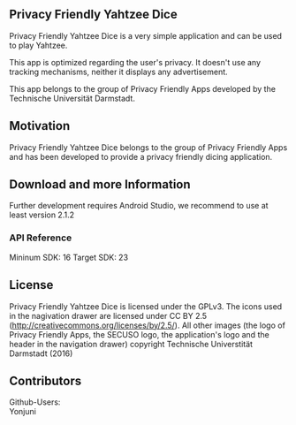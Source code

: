 ## Privacy Friendly Yahtzee Dice
Privacy Friendly Yahtzee Dice is a very simple application  and can be used to play Yahtzee.

This app is optimized regarding the user's privacy. It doesn't use any tracking mechanisms, neither it displays any advertisement.

This app belongs to the group of Privacy Friendly Apps developed by the Technische Universität Darmstadt. 

## Motivation

Privacy Friendly Yahtzee Dice belongs to the group of Privacy Friendly Apps and has been developed to provide a privacy friendly dicing application. 

## Download and more Information

Further development requires Android Studio, we recommend to use at least version 2.1.2

### API Reference

Mininum SDK: 16
Target SDK: 23 

## License

Privacy Friendly Yahtzee Dice is licensed under the GPLv3. The icons used in the nagivation drawer are licensed under CC BY 2.5 (http://creativecommons.org/licenses/by/2.5/). All other images (the logo of Privacy Friendly Apps, the SECUSO logo, the application's logo and the header in the navigation drawer) copyright Technische Universtität Darmstadt (2016)

## Contributors

Github-Users: <br />
Yonjuni <br />
